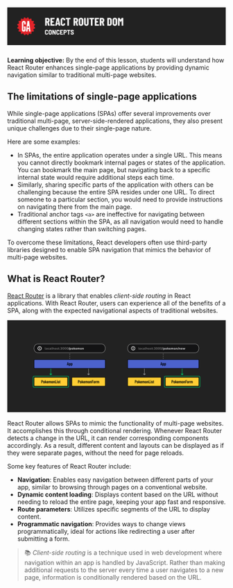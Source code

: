 # ![React Router - Concepts](./assets/hero.png)

**Learning objective:** By the end of this lesson, students will understand how React Router enhances single-page applications by providing dynamic navigation similar to traditional multi-page websites.

## The limitations of single-page applications

While single-page applications (SPAs) offer several improvements over traditional multi-page, server-side-rendered applications, they also present unique challenges due to their single-page nature.

Here are some examples:

- In SPAs, the entire application operates under a single URL. This means you cannot directly bookmark internal pages or states of the application. You can bookmark the main page, but navigating back to a specific internal state would require additional steps each time.
- Similarly, sharing specific parts of the application with others can be challenging because the entire SPA resides under one URL. To direct someone to a particular section, you would need to provide instructions on navigating there from the main page.
- Traditional anchor tags `<a>` are ineffective for navigating between different sections within the SPA, as all navigation would need to handle changing states rather than switching pages.

To overcome these limitations, React developers often use third-party libraries designed to enable SPA navigation that mimics the behavior of multi-page websites.

## What is React Router?

[React Router](https://reactrouter.com/en/main/router-components/browser-router) is a library that enables *client-side routing* in React applications. With React Router, users can experience all of the benefits of a SPA, along with the expected navigational aspects of traditional websites.

![Conditional rendering through the URL](./assets/conditional.png)

React Router allows SPAs to mimic the functionality of multi-page websites. It accomplishes this through conditional rendering. Whenever React Router detects a change in the URL, it can render corresponding components accordingly. As a result, different content and layouts can be displayed as if they were separate pages, without the need for page reloads. 

Some key features of React Router include:

- **Navigation**: Enables easy navigation between different parts of your app, similar to browsing through pages on a conventional website.
- **Dynamic content loading**: Displays content based on the URL without needing to reload the entire page, keeping your app fast and responsive.
- **Route parameters**: Utilizes specific segments of the URL to display content.
- **Programmatic navigation**: Provides ways to change views programmatically, ideal for actions like redirecting a user after submitting a form.

> 📚 *Client-side routing* is a technique used in web development where navigation within an app is handled by JavaScript. Rather than making additional requests to the server every time a user navigates to a new page, information is conditionally rendered based on the URL.